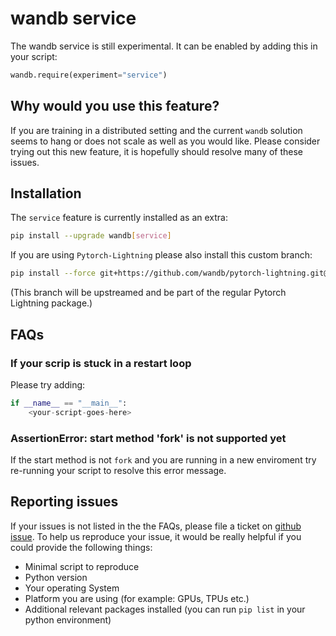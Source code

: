 # wandb service

The wandb service is still experimental. It can be enabled by adding this in your script:

```python
wandb.require(experiment="service")
```

## Why would you use this feature?

If you are training in a distributed setting and the current `wandb` solution seems to hang or does not scale as well as you would like.
Please consider trying out this new feature, it is hopefully should resolve many of these issues.

## Installation

The `service` feature is currently installed as an extra:

```bash
pip install --upgrade wandb[service]
```

If you are using `Pytorch-Lightning` please also install this custom branch:

```bash
pip install --force git+https://github.com/wandb/pytorch-lightning.git@wandb-service-attach
```

(This branch will be upstreamed and be part of the regular Pytorch Lightning package.)

## FAQs

### If your scrip is stuck in a restart loop

Please try adding:

```python
if __name__ == "__main__":
    <your-script-goes-here>
```

### AssertionError: start method 'fork' is not supported yet

If the start method is not `fork` and you are running in a new enviroment try re-running your script to resolve this error message.

## Reporting issues

If your issues is not listed in the the FAQs, please file a ticket on [github issue](https://github.com/wandb/client/issues).
To help us reproduce your issue, it would be really helpful if you could provide the following things:

- Minimal script to reproduce
- Python version
- Your operating System
- Platform you are using (for example: GPUs, TPUs etc.)
- Additional relevant packages installed (you can run `pip list` in your python environment)
